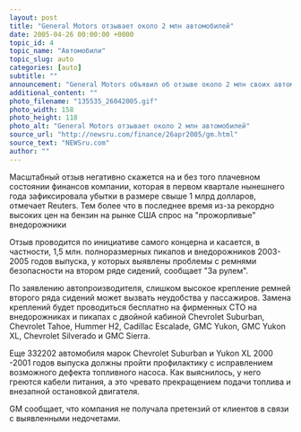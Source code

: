 ```yaml
---
layout: post
title: "General Motors отзывает около 2 млн автомобилей"
date: 2005-04-26 00:00:00 +0000
topic_id: 4
topic_name: "Автомобили"
topic_slug: auto
categories: [auto]
subtitle: ""
announcement: "General Motors объявил об отзыве около 2 млн своих автомобилей, в основном проданных на внутреннем рынке. У дефективных машин проблемы с ремнями безопасности и топливными насосами."
additional_content: ""
photo_filename: "135535_26042005.gif"
photo_width: 158
photo_height: 118
photo_alt: "General Motors отзывает около 2 млн автомобилей"
source_url: "http://newsru.com/finance/26apr2005/gm.html"
source_text: "NEWSru.com"
author: ""
---
```

Масштабный отзыв негативно скажется на и без того плачевном состоянии финансов компании, которая в первом квартале нынешнего года зафиксировала убытки в размере свыше 1 млрд долларов, отмечает Reuters. Тем более что в последнее время из-за рекордно высоких цен на бензин на рынке США спрос на "прожорливые" внедорожники

Отзыв проводится по инициативе самого концерна и касается, в частности, 1,5 млн. полноразмерных пикапов и внедорожников 2003-2005 годов выпуска, у которых выявлены проблемы с ремнями безопасности на втором ряде сидений, сообщает "За рулем".

По заявлению автопроизводителя, слишком высокое крепление ремней второго ряда сидений может вызвать неудобства у пассажиров. Замена креплений будет проводиться бесплатно на фирменных СТО на внедорожниках и пикапах с двойной кабиной Chevrolet Suburban, Chevrolet Tahoe, Hummer H2, Cadillac Escalade, GMC Yukon, GMC Yukon XL, Chevrolet Silverado и GMC Sierra.

Еще 332202 автомобиля марок Chevrolet Suburban и Yukon XL 2000 -2001 годов выпуска должны пройти профилактику с исправлением возможного дефекта топливного насоса. Как выяснилось, у него греются кабели питания, а это чревато прекращением подачи топлива и внезапной остановкой двигателя.

GM сообщает, что компания не получала претензий от клиентов в связи с выявленными недочетами.
